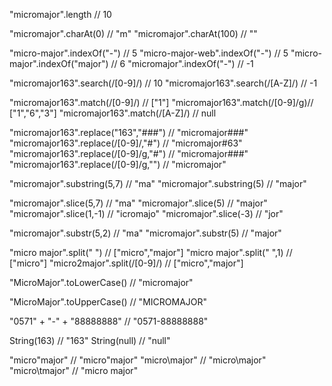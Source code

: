 "micromajor".length  // 10

"micromajor".charAt(0)   // "m"
"micromajor".charAt(100) // ""

"micro-major".indexOf("-")     // 5
"micro-major-web".indexOf("-") // 5
"micro-major".indexOf("major") // 6
"micromajor".indexOf("-")      // -1

"micromajor163".search(/[0-9]/) // 10
"micromajor163".search(/[A-Z]/) // -1

"micromajor163".match(/[0-9]/) // ["1"]
"micromajor163".match(/[0-9]/g)// ["1","6","3"]
"micromajor163".match(/[A-Z]/) // null

"micromajor163".replace("163","###")  // "micromajor###"
"micromajor163".replace(/[0-9]/,"#")  // "micromajor#63"
"micromajor163".replace(/[0-9]/g,"#") // "micromajor###"
"micromajor163".replace(/[0-9]/g,"")  // "micromajor"

"micromajor".substring(5,7)  // "ma"
"micromajor".substring(5)    // "major"

"micromajor".slice(5,7)   // "ma"
"micromajor".slice(5)     // "major"
"micromajor".slice(1,-1)  // "icromajo"
"micromajor".slice(-3)    // "jor"

"micromajor".substr(5,2)  // "ma"
"micromajor".substr(5)    // "major"

"micro major".split(" ")     // ["micro","major"]
"micro major".split(" ",1)   // ["micro"]
"micro2major".split(/[0-9]/) // ["micro","major"]

"MicroMajor".toLowerCase()  // "micromajor"

"MicroMajor".toUpperCase()  // "MICROMAJOR"

"0571" + "-" + "88888888"  // "0571-88888888"

String(163)  // "163"
String(null) // "null"

"micro\"major"  // "micro"major"
"micro\\major"  // "micro\major"
"micro\tmajor"  // "micro	major"